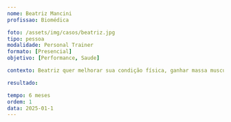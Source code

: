 ```yaml
---
nome: Beatriz Mancini
profissao: Biomédica

foto: /assets/img/casos/beatriz.jpg
tipo: pessoa
modalidade: Personal Trainer
formato: [Presencial]
objetivo: [Performance, Saude]

contexto: Beatriz quer melhorar sua condição física, ganhar massa muscular e reduzir gordura. No seu caso, é necessária atenção à coluna para melhorar força e estabilidade evitar sintomas associados a hérnia de disco - Cervical e Lombar.

resultado:

tempo: 6 meses
ordem: 1
data: 2025-01-1
---
```

